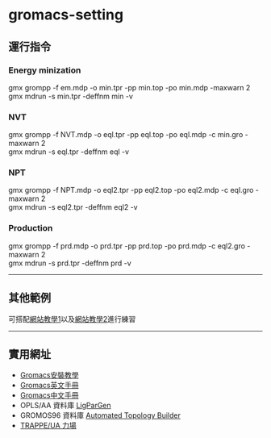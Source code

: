 # gromacs-setting
## 運行指令
### Energy minization
gmx grompp -f em.mdp -o min.tpr -pp min.top -po min.mdp -maxwarn 2<br>
gmx mdrun -s min.tpr -deffnm min -v
### NVT
gmx grompp -f NVT.mdp -o eql.tpr -pp eql.top -po eql.mdp -c min.gro -maxwarn 2<br>
gmx mdrun -s eql.tpr -deffnm eql -v
### NPT
gmx grompp -f NPT.mdp -o eql2.tpr -pp eql2.top -po eql2.mdp -c eql.gro -maxwarn 2<br>
gmx mdrun -s eql2.tpr -deffnm eql2 -v
### Production
gmx grompp -f prd.mdp -o prd.tpr -pp prd.top -po prd.mdp -c eql2.gro -maxwarn 2<br>
gmx mdrun -s prd.tpr -deffnm prd -v<br>

---
## 其他範例
可搭配[網站教學1](https://gaseri.org/en/tutorials/gromacs/1-tip4pew-water/#topology-file)以及[網站教學2](http://dospt.org/index.php/Tutorial_2:_entropy_of_mixing_of_methanol%2Bwater)進行練習

---
## 實用網址
* [Gromacs安裝教學](https://zhuanlan.zhihu.com/p/51188872)
* [Gromacs英文手冊](https://manual.gromacs.org/current/reference-manual/index.html)
* [Gromacs中文手冊](https://jerkwin.github.io/9999/12/31/GROMACS%E4%B8%AD%E6%96%87%E6%89%8B%E5%86%8C/)
* OPLS/AA 資料庫  [LigParGen](http://zarbi.chem.yale.edu/ligpargen/)
* GROMOS96 資料庫 [Automated Topology Builder](https://atb.uq.edu.au/index.py)
* [TRAPPE/UA 力場](http://trappe.oit.umn.edu/)
